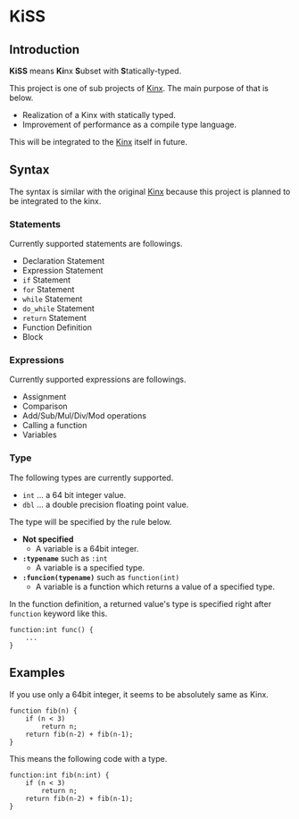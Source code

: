# KiSS

## Introduction

**KiSS** means **Ki**nx **S**ubset with **S**tatically-typed.

This project is one of sub projects of [Kinx](https://github.com/Kray-G/kinx).
The main purpose of that is below.

* Realization of a Kinx with statically typed.
* Improvement of performance as a compile type language.

This will be integrated to the [Kinx](https://github.com/Kray-G/kinx) itself in future.

## Syntax

The syntax is similar with the original [Kinx](https://github.com/Kray-G/kinx) because this project is planned to be integrated to the kinx.

### Statements

Currently supported statements are followings.

* Declaration Statement
* Expression Statement
* `if` Statement
* `for` Statement
* `while` Statement
* `do_while` Statement
* `return` Statement
* Function Definition
* Block

### Expressions

Currently supported expressions are followings.

* Assignment
* Comparison
* Add/Sub/Mul/Div/Mod operations
* Calling a function
* Variables

### Type

The following types are currently supported.

* `int` ... a 64 bit integer value.
* `dbl` ... a double precision floating point value.

The type will be specified by the rule below.

* **Not specified**
  * A variable is a 64bit integer.
* **`:typename`** such as `:int`
  * A variable is a specified type.
* **`:funcion(typename)`** such as `function(int)`
  * A variable is a function which returns a value of a specified type.

In the function definition, a returned value's type is specified right after `function` keyword like this.

```
function:int func() {
    ...
}
```

## Examples

If you use only a 64bit integer, it seems to be absolutely same as Kinx.

```
function fib(n) {
    if (n < 3)
        return n;
    return fib(n-2) + fib(n-1);
}
```

This means the following code with a type.

```
function:int fib(n:int) {
    if (n < 3)
        return n;
    return fib(n-2) + fib(n-1);
}
```
